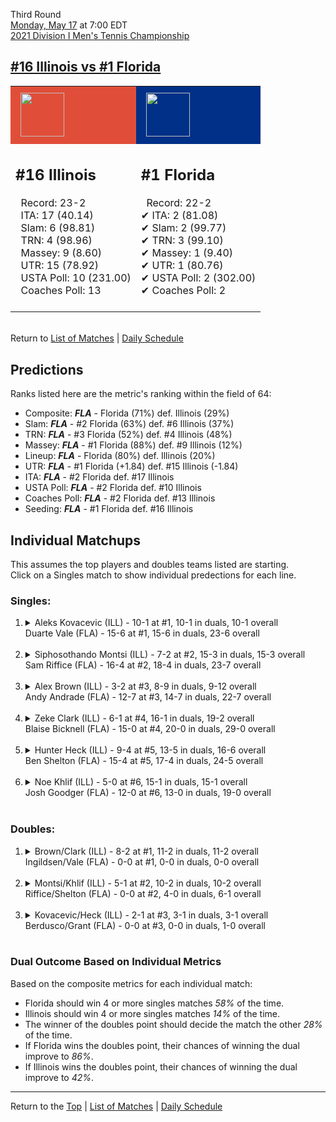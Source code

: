 Third Round[](#top)<a name="top"></a>  
[Monday, May 17](../../schedule/05-17.md) at 7:00 EDT  
[2021 Division I Men's Tennis Championship](../index.md)  
## [#16 Illinois vs #1 Florida](https://www.ncaa.com/game/5833418)  

<table><tr style="background-color: #d9d9d9 !important"><td style="background-color: #E04E39 !important"><img src="https://www.ncaa.com/sites/default/files/images/logos/schools/i/illinois.70.png" width="70" height="70" style="padding: 8px;" /></td><td style="background-color: #003087 !important"><img src="https://www.ncaa.com/sites/default/files/images/logos/schools/f/florida.70.png" width="70" height="70" style="padding: 8px;" /></td></tr><tr>
<td>  

<h2>#16 Illinois</h2>  
&nbsp; Record: 23-2<br>  
&nbsp; ITA: 17 (40.14)<br>  
&nbsp; Slam: 6 (98.81)<br>  
&nbsp; TRN: 4 (98.96)<br>  
&nbsp; Massey: 9 (8.60)<br>  
&nbsp; UTR: 15 (78.92)<br>  
&nbsp; USTA Poll: 10 (231.00)<br>  
&nbsp; Coaches Poll: 13<br>  
<br>  

</td>
<td>  

<h2>#1 Florida</h2>  
&nbsp; Record: 22-2<br>  
&#10004; ITA: 2 (81.08)<br>  
&#10004; Slam: 2 (99.77)<br>  
&#10004; TRN: 3 (99.10)<br>  
&#10004; Massey: 1 (9.40)<br>  
&#10004; UTR: 1 (80.76)<br>  
&#10004; USTA Poll: 2 (302.00)<br>  
&#10004; Coaches Poll: 2<br>  
<br>  

</td>
</tr></table>  


<br>Return to [List of Matches](../index.md) &#124; [Daily Schedule](../../schedule/05-17.md)

## Predictions  

Ranks listed here are the metric's ranking within the field of 64:  
- Composite: ***FLA*** - Florida (71%) def. Illinois (29%)  
- Slam: ***FLA*** - #2 Florida (63%) def. #6 Illinois (37%)  
- TRN: ***FLA*** - #3 Florida (52%) def. #4 Illinois (48%)  
- Massey: ***FLA*** - #1 Florida (88%) def. #9 Illinois (12%)  
- Lineup: ***FLA*** - Florida (80%) def. Illinois (20%)  
- UTR: ***FLA*** - #1 Florida (+1.84) def. #15 Illinois (-1.84)  
- ITA: ***FLA*** - #2 Florida def. #17 Illinois  
- USTA Poll: ***FLA*** - #2 Florida def. #10 Illinois  
- Coaches Poll: ***FLA*** - #2 Florida def. #13 Illinois  
- Seeding: ***FLA*** - #1 Florida def. #16 Illinois  

## Individual Matchups  
This assumes the top players and doubles teams listed are starting.  
Click on a Singles match to show individual predections for each line.  

### Singles:  

<ol>
<li><details>
<summary markdown="span">Aleks Kovacevic (ILL) - 10-1 at #1, 10-1 in duals, 10-1 overall<br>Duarte Vale (FLA) - 15-6 at #1, 15-6 in duals, 23-6 overall</summary>
<h4>Predictions</h4><ul>
<li>Composite: <b><i>ILL</i></b> - Kovacevic (75%) def. Vale (25%)</li>  
<li>Slam: <b><i>ILL</i></b> - Kovacevic (73%) def. Vale (27%)</li>  
<li>TRN: <b><i>ILL</i></b> - Kovacevic (72%) def. Vale (28%)</li>  
<li>Massey: <b><i>ILL</i></b> - Kovacevic (73%) def. Vale (27%)</li>  
<li>UTR: <b><i>ILL</i></b> - Kovacevic (80%) def. Vale (20%)</li>  
<li>ITA: <b><i>FLA</i></b> - Vale (54.01) def. Kovacevic (4.00)</li>  
</ul>
</details>&nbsp;</li>
<li><details>
<summary markdown="span">Siphosothando Montsi (ILL) - 7-2 at #2, 15-3 in duals, 15-3 overall<br>Sam Riffice (FLA) - 16-4 at #2, 18-4 in duals, 23-7 overall</summary>
<h4>Predictions</h4><ul>
<li>Composite: <b><i>FLA</i></b> - Riffice (57%) def. Montsi (43%)</li>  
<li>Slam: <b><i>ILL</i></b> - Montsi (51%) def. Riffice (49%)</li>  
<li>TRN: <b><i>ILL</i></b> - Montsi (54%) def. Riffice (46%)</li>  
<li>Massey: <b><i>FLA</i></b> - Riffice (56%) def. Montsi (44%)</li>  
<li>UTR: <b><i>FLA</i></b> - Riffice (78%) def. Montsi (22%)</li>  
<li>ITA: <b><i>FLA</i></b> - Riffice (49.68) def. Montsi (4.79)</li>  
</ul>
</details>&nbsp;</li>
<li><details>
<summary markdown="span">Alex Brown (ILL) - 3-2 at #3, 8-9 in duals, 9-12 overall<br>Andy Andrade (FLA) - 12-7 at #3, 14-7 in duals, 22-7 overall</summary>
<h4>Predictions</h4><ul>
<li>Composite: <b><i>FLA</i></b> - Andrade (84%) def. Brown (16%)</li>  
<li>Slam: <b><i>FLA</i></b> - Andrade (74%) def. Brown (26%)</li>  
<li>TRN: <b><i>FLA</i></b> - Andrade (86%) def. Brown (14%)</li>  
<li>Massey: <b><i>FLA</i></b> - Andrade (85%) def. Brown (15%)</li>  
<li>UTR: <b><i>FLA</i></b> - Andrade (90%) def. Brown (10%)</li>  
<li>ITA: <b><i>FLA</i></b> - Andrade (32.71) def. Brown (1.47)</li>  
</ul>
</details>&nbsp;</li>
<li><details>
<summary markdown="span">Zeke Clark (ILL) - 6-1 at #4, 16-1 in duals, 19-2 overall<br>Blaise Bicknell (FLA) - 15-0 at #4, 20-0 in duals, 29-0 overall</summary>
<h4>Predictions</h4><ul>
<li>Composite: <b><i>FLA</i></b> - Bicknell (63%) def. Clark (37%)</li>  
<li>Slam: <b><i>FLA</i></b> - Bicknell (50%) def. Clark (50%)</li>  
<li>TRN: <b><i>FLA</i></b> - Bicknell (71%) def. Clark (29%)</li>  
<li>Massey: <b><i>FLA</i></b> - Bicknell (57%) def. Clark (43%)</li>  
<li>UTR: <b><i>FLA</i></b> - Bicknell (72%) def. Clark (28%)</li>  
<li>ITA: <b><i>FLA</i></b> - Bicknell (15.89) def. Clark (6.43)</li>  
</ul>
</details>&nbsp;</li>
<li><details>
<summary markdown="span">Hunter Heck (ILL) - 9-4 at #5, 13-5 in duals, 16-6 overall<br>Ben Shelton (FLA) - 15-4 at #5, 17-4 in duals, 24-5 overall</summary>
<h4>Predictions</h4><ul>
<li>Composite: <b><i>FLA</i></b> - Shelton (70%) def. Heck (30%)</li>  
<li>Slam: <b><i>FLA</i></b> - Shelton (62%) def. Heck (38%)</li>  
<li>TRN: <b><i>FLA</i></b> - Shelton (63%) def. Heck (37%)</li>  
<li>Massey: <b><i>FLA</i></b> - Shelton (67%) def. Heck (33%)</li>  
<li>UTR: <b><i>FLA</i></b> - Shelton (88%) def. Heck (12%)</li>  
<li>ITA: <b><i>FLA</i></b> - Shelton (3.20) def. Heck (2.36)</li>  
</ul>
</details>&nbsp;</li>
<li><details>
<summary markdown="span">Noe Khlif (ILL) - 5-0 at #6, 15-1 in duals, 15-1 overall<br>Josh Goodger (FLA) - 12-0 at #6, 13-0 in duals, 19-0 overall</summary>
<h4>Predictions</h4><ul>
<li>Composite: <b><i>FLA</i></b> - Goodger (68%) def. Khlif (32%)</li>  
<li>Slam: <b><i>FLA</i></b> - Goodger (59%) def. Khlif (41%)</li>  
<li>TRN: <b><i>FLA</i></b> - Goodger (65%) def. Khlif (35%)</li>  
<li>Massey: <b><i>FLA</i></b> - Goodger (68%) def. Khlif (32%)</li>  
<li>UTR: <b><i>FLA</i></b> - Goodger (80%) def. Khlif (20%)</li>  
<li>ITA: <b><i>FLA</i></b> - Goodger (8.31) def. Khlif (3.59)</li>  
</ul>
</details>&nbsp;</li>
</ol>

### Doubles:  

<ol>
<li><details>
<summary markdown="span">Brown/Clark (ILL) - 8-2 at #1, 11-2 in duals, 11-2 overall<br>Ingildsen/Vale (FLA) - 0-0 at #1, 0-0 in duals, 0-0 overall</summary>
<br>Sorry, we don't have any metrics for this match
</details>&nbsp;</li>
<li><details>
<summary markdown="span">Montsi/Khlif (ILL) - 5-1 at #2, 10-2 in duals, 10-2 overall<br>Riffice/Shelton (FLA) - 0-0 at #2, 4-0 in duals, 6-1 overall</summary>
<br>Sorry, we don't have any metrics for this match
</details>&nbsp;</li>
<li><details>
<summary markdown="span">Kovacevic/Heck (ILL) - 2-1 at #3, 3-1 in duals, 3-1 overall<br>Berdusco/Grant (FLA) - 0-0 at #3, 0-0 in duals, 1-0 overall</summary>
<br>Sorry, we don't have any metrics for this match
</details>&nbsp;</li>
</ol>

### Dual Outcome Based on Individual Metrics  
  
Based on the composite metrics for each individual match:  
- Florida should win 4 or more singles matches *58%* of the time.  
- Illinois should win 4 or more singles matches *14%* of the time.  
- The winner of the doubles point should decide the match the other *28%* of the time.  
- If Florida wins the doubles point, their chances of winning the dual improve to *86%*.  
- If Illinois wins the doubles point, their chances of winning the dual improve to *42%*.  
  
------

Return to the [Top](#top) &#124; [List of Matches](../index.md) &#124; [Daily Schedule](../../schedule/05-17.md)  
